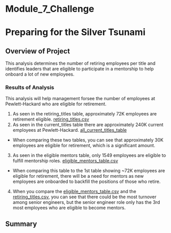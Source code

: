 # Module_7_Challenge
# Preparing for the Silver Tsunami

## Overview of Project

This analysis determines the number of retiring employees per title and identifies leaders that are eligible to participate in a mentorship to help onboard a lot of new employees.

### Results of Analysis

This analysis will help management forsee the number of employees at Pewlett-Hackard who are eligible for retirement. 
 1. As seen in the retiring_titles table, approximately 72K employees are retirement eligible.
[retiring_titles.csv](https://github.com/tylerwe19/Module_7_Challenge/blob/main/Resources/Data/retiring_titles.csv)
 2. As seen in the current_titles table there are approximately 240K current employees at Pewlett-Hackard.
[all_current_titles_table](https://github.com/tylerwe19/Module_7_Challenge/blob/main/Resources/Data/all_current_titles_table.csv)
 * When comparing these two tables, you can see that approximately 30K employees are eligible for retirement, which is a significant amount.
 3. As seen in the eligible mentors table, only 1549 employees are eligible to fulfill mentorship roles.
[eligible_mentors_table.csv](https://github.com/tylerwe19/Module_7_Challenge/blob/main/Resources/Data/eligible_mentors_table.csv)
 * When comparing this table to the 1st table showing ~72K employees are eligible for retirement, there will be a need for mentors as new employees are onboarded to backfill the positions of those who retire.
 4. When you compare the [eligible_mentors_table.csv](https://github.com/tylerwe19/Module_7_Challenge/blob/main/Resources/Data/eligible_mentors_table.csv) and the [retiring_titles.csv](https://github.com/tylerwe19/Module_7_Challenge/blob/main/Resources/Data/retiring_titles.csv), you can see that there could be the most turnover among senior engineers, but the senior engineer role only has the 3rd most employees who are eligible to become mentors. 

## Summary
